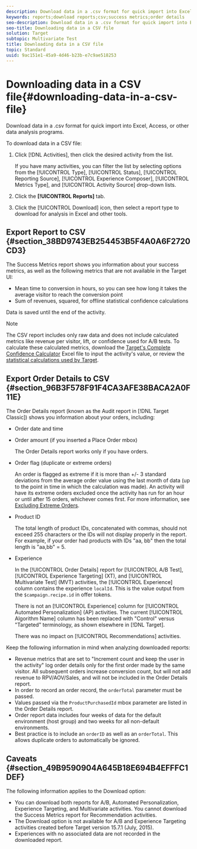```yaml
---
description: Download data in a .csv format for quick import into Excel, Access, or other data analysis programs.
keywords: reports;download reports;csv;success metrics;order details
seo-description: Download data in a .csv format for quick import into Excel, Access, or other data analysis programs.
seo-title: Downloading data in a CSV file
solution: Target
subtopic: Multivariate Test
title: Downloading data in a CSV file
topic: Standard
uuid: 9ac151e1-45a9-4d46-b23b-e7c9ae518253
---
```


# Downloading data in a CSV file{#downloading-data-in-a-csv-file}

Download data in a .csv format for quick import into Excel, Access, or other data analysis programs.

To download data in a CSV file:

1. Click [!DNL Activities], then click the desired activity from the list.

   If you have many activities, you can filter the list by selecting options from the [!UICONTROL Type], [!UICONTROL Status], [!UICONTROL Reporting Source], [!UICONTROL Experience Composer], [!UICONTROL Metrics Type], and [!UICONTROL Activity Source] drop-down lists. 

1. Click the **[!UICONTROL Reports]** tab. 
1. Click the [!UICONTROL Download] icon, then select a report type to download for analysis in Excel and other tools.

## Export Report to CSV {#section_38BD9743EB254453B5F4A0A6F2720CD3}

The Success Metrics report shows you information about your success metrics, as well as the following metrics that are not available in the Target UI:

* Mean time to conversion in hours, so you can see how long it takes the average visitor to reach the conversion point 
* Sum of revenues, squared, for offline statistical confidence calculations

Data is saved until the end of the activity.

>[!NOTE]
>
>The CSV report includes only raw data and does not include calculated metrics like revenue per visitor, lift, or confidence used for A/B tests. To calculate these calculated metrics, download the [Target's Complete Confidence Calculator](https://marketing.adobe.com/resources/help/en_US/target/target/complete_confidence_calculator.xlsx) Excel file to input the activity's value, or review the [statistical calculations used by Target](https://marketing.adobe.com/resources/help/en_US/target/target/statistical-calculations.pdf).

## Export Order Details to CSV {#section_96B3F578F91F4CA3AFE38BACA2A0F11E}

The Order Details report (known as the Audit report in [!DNL Target Classic]) shows you information about your orders, including:

* Order date and time 
* Order amount (if you inserted a Place Order mbox)

  The Order Details report works only if you have orders. 

* Order flag (duplicate or extreme orders)

  An order is flagged as extreme if it is more than +/- 3 standard deviations from the average order value using the last month of data (up to the point in time in which the calculation was made). An activity will have its extreme orders excluded once the activity has run for an hour or until after 15 orders, whichever comes first. For more information, see [Excluding Extreme Orders](../c-reports/c-report-settings/t-excluding-extreme-orders.md#task_2AE7743FFCDD466DAEEB720BE5F33DAA). 

* Product ID

  The total length of product IDs, concatenated with commas, should not exceed 255 characters or the IDs will not display properly in the report. For example, if your order had products with IDs "aa, bb" then the total length is "aa,bb" = 5. 

* Experience

  In the [!UICONTROL Order Details] report for [!UICONTROL A/B Test], [!UICONTROL Experience Targeting] (XT), and [!UICONTROL Multivariate Test] (MVT) activities, the [!UICONTROL Experience] column contains the experience `localId`. This is the value output from the `$campaign.recipe.id` in offer tokens.

  There is not an [!UICONTROL Experience] column for [!UICONTROL Automated Personalization] (AP) activities. The current [!UICONTROL Algorithm Name] column has been replaced with "Control" versus "Targeted" terminology, as shown elsewhere in [!DNL Target].

  There was no impact on [!UICONTROL Recommendations] activities.

Keep the following information in mind when analyzing downloaded reports:

* Revenue metrics that are set to "Increment count and keep the user in the activity" log order details only for the first order made by the same visitor. All subsequent orders increase conversion count, but will not add revenue to RPV/AOV/Sales, and will not be included in the Order Details report. 
* In order to record an order record, the `orderTotal` parameter must be passed. 
* Values passed via the `ProductPurchasedId` mbox parameter are listed in the Order Details report. 
* Order report data includes four weeks of data for the default environment (host group) and two weeks for all non-default environments. 
* Best practice is to include an `orderID` as well as an `orderTotal`. This allows duplicate orders to automatically be ignored.

## Caveats {#section_49B9590904A645B18E694B4EFFFC1DEF}

The following information applies to the Download option:

* You can download both reports for A/B, Automated Personalization, Experience Targeting, and Multivariate activities. You cannot download the Success Metrics report for Recommendation activities. 
* The Download option is not available for A/B and Experience Targeting activities created before Target version 15.7.1 (July, 2015). 
* Experiences with no associated data are not recorded in the downloaded report.

